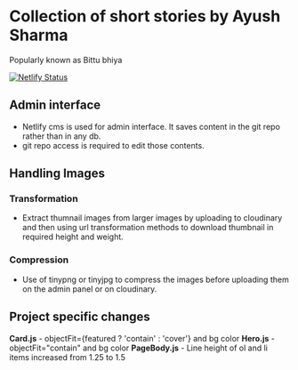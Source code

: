 # Collection of short stories by Ayush Sharma

Popularly known as Bittu bhiya

[![Netlify Status](https://api.netlify.com/api/v1/badges/dbc3d738-c943-4eea-ac60-b3df52c95b2a/deploy-status)](https://app.netlify.com/sites/photoarts/deploys)

## Admin interface

- Netlify cms is used for admin interface. It saves content in the git repo rather than in any db.
- git repo access is required to edit those contents.

## Handling Images

### Transformation

- Extract thumnail images from larger images by uploading to cloudinary and then using url transformation methods to download thumbnail in required height and weight.

### Compression

- Use of tinypng or tinyjpg to compress the images before uploading them on the admin panel or on cloudinary.

## Project specific changes

**Card.js** - objectFit={featured ? 'contain' : 'cover'} and bg color
**Hero.js** - objectFit="contain" and bg color
**PageBody.js** - Line height of ol and li items increased from 1.25 to 1.5
